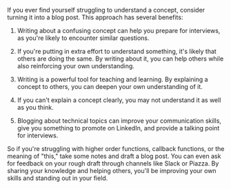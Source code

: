 If you ever find yourself struggling to understand a concept, consider turning it into a blog post. This approach has several benefits:

1. Writing about a confusing concept can help you prepare for interviews, as you're likely to encounter similar questions.

2. If you're putting in extra effort to understand something, it's likely that others are doing the same. By writing about it, you can help others while also reinforcing your own understanding.

3. Writing is a powerful tool for teaching and learning. By explaining a concept to others, you can deepen your own understanding of it.

4. If you can't explain a concept clearly, you may not understand it as well as you think.

5. Blogging about technical topics can improve your communication skills, give you something to promote on LinkedIn, and provide a talking point for interviews.

So if you're struggling with higher order functions, callback functions, or the meaning of "this," take some notes and draft a blog post. You can even ask for feedback on your rough draft through channels like Slack or Piazza. By sharing your knowledge and helping others, you'll be improving your own skills and standing out in your field.
